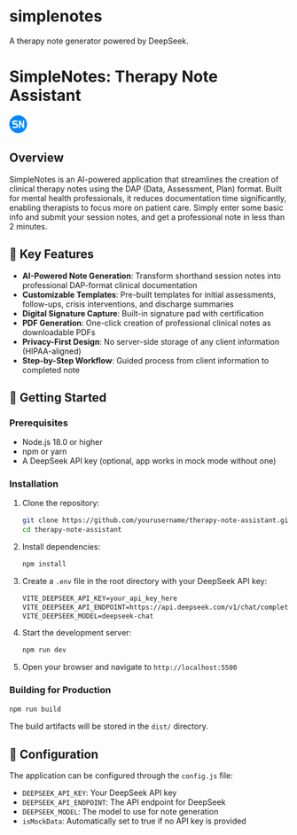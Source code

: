 # simplenotes
A therapy note generator powered by DeepSeek.

# SimpleNotes: Therapy Note Assistant

![SimpleNotes Logo](./public/therapy-icon.png)

## Overview

SimpleNotes is an AI-powered application that streamlines the creation of clinical therapy notes using the DAP (Data, Assessment, Plan) format. Built for mental health professionals, it reduces documentation time significantly, enabling therapists to focus more on patient care. Simply enter some basic info and submit your session notes, and get a professional note in less than 2 minutes.

## 🌟 Key Features

- **AI-Powered Note Generation**: Transform shorthand session notes into professional DAP-format clinical documentation
- **Customizable Templates**: Pre-built templates for initial assessments, follow-ups, crisis interventions, and discharge summaries
- **Digital Signature Capture**: Built-in signature pad with certification
- **PDF Generation**: One-click creation of professional clinical notes as downloadable PDFs
- **Privacy-First Design**: No server-side storage of any client information (HIPAA-aligned)
- **Step-by-Step Workflow**: Guided process from client information to completed note

## 🚀 Getting Started

### Prerequisites

- Node.js 18.0 or higher
- npm or yarn
- A DeepSeek API key (optional, app works in mock mode without one)

### Installation

1. Clone the repository:
   ```bash
   git clone https://github.com/yourusername/therapy-note-assistant.git
   cd therapy-note-assistant
   ```

2. Install dependencies:
   ```bash
   npm install
   ```

3. Create a `.env` file in the root directory with your DeepSeek API key:
   ```
   VITE_DEEPSEEK_API_KEY=your_api_key_here
   VITE_DEEPSEEK_API_ENDPOINT=https://api.deepseek.com/v1/chat/completions
   VITE_DEEPSEEK_MODEL=deepseek-chat
   ```

4. Start the development server:
   ```bash
   npm run dev
   ```

5. Open your browser and navigate to `http://localhost:5500`

### Building for Production

```bash
npm run build
```

The build artifacts will be stored in the `dist/` directory.

## 🔧 Configuration

The application can be configured through the `config.js` file:

- `DEEPSEEK_API_KEY`: Your DeepSeek API key
- `DEEPSEEK_API_ENDPOINT`: The API endpoint for DeepSeek
- `DEEPSEEK_MODEL`: The model to use for note generation
- `isMockData`: Automatically set to true if no API key is provided
